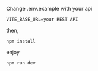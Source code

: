 Change .env.example with your api
```
VITE_BASE_URL=your REST API
```

then,
```
npm install
```

enjoy
```
npm run dev
```